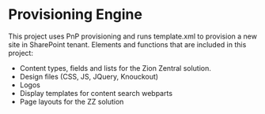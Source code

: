 # Provisioning Engine

This project uses PnP provisioning and runs template.xml to provision a new site in SharePoint tenant.
Elements and functions that are included in this project:
  - Content types, fields and lists for the Zion Zentral solution.
  - Design files (CSS, JS, JQuery, Knouckout)
  - Logos
  - Display templates for content search webparts
  - Page layouts for the ZZ solution
